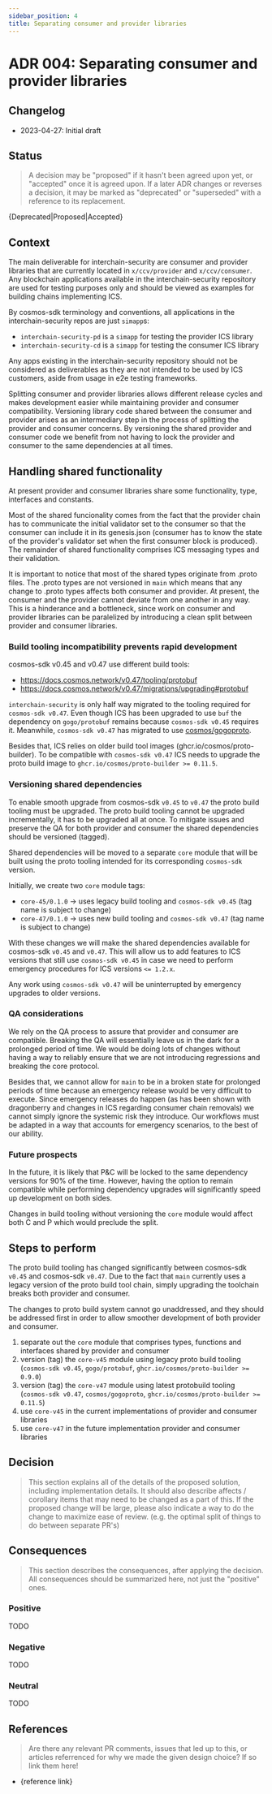 ```yaml
---
sidebar_position: 4
title: Separating consumer and provider libraries
---
```

# ADR 004: Separating consumer and provider libraries

## Changelog
* 2023-04-27: Initial draft

## Status

> A decision may be "proposed" if it hasn't been agreed upon yet, or "accepted" once it is agreed upon. If a later ADR changes or reverses a decision, it may be marked as "deprecated" or "superseded" with a reference to its replacement.

{Deprecated|Proposed|Accepted}

## Context
The main deliverable for interchain-security are consumer and provider libraries that are currently located in `x/ccv/provider` and `x/ccv/consumer`.
Any blockchain applications available in the interchain-security repository are used for testing purposes only and should be viewed as examples for building chains implementing ICS.

By cosmos-sdk terminology and conventions, all applications in the interchain-security repos are just `simapp`s:
* `interchain-security-pd` is a `simapp` for testing the provider ICS library 
* `interchain-security-cd` is a `simapp` for testing the consumer ICS library

Any apps existing in the interchain-security repository should not be considered as deliverables as they are not intended to be used by ICS customers, aside from usage in e2e testing frameworks.

Splitting consumer and provider libraries allows different release cycles and makes development easier while maintaining provider and consumer compatibility.
Versioning library code shared between the consumer and provider arises as an intermediary step in the process of splitting the provider and consumer concerns.
By versioning the shared provider and consumer code we benefit from not having to lock the provider and consumer to the same dependencies at all times.

## Handling shared functionality
At present provider and consumer libraries share some functionality, type, interfaces and constants.

Most of the shared funcionality comes from the fact that the provider chain has to communicate the initial validator set to the consumer so that the consumer can include it in its genesis.json (consumer has to know the state of the provider's validator set when the first consumer block is produced). The remainder of shared functionality comprises ICS messaging types and their validation.

It is important to notice that most of the shared types originate from .proto files. The .proto types are not versioned in `main` which means that any change to .proto types affects both consumer and provider. At present, the consumer and the provider cannot deviate from one another in any way. This is a hinderance and a bottleneck, since work on consumer and provider libraries can be paralelized by introducing a clean split between provider and consumer libraries.


### Build tooling incompatibility prevents rapid development
cosmos-sdk v0.45 and v0.47 use different build tools:
* https://docs.cosmos.network/v0.47/tooling/protobuf
* https://docs.cosmos.network/v0.47/migrations/upgrading#protobuf

`interchain-security` is only half way migrated to the tooling required for `cosmos-sdk v0.47`. Even though ICS has been upgraded to use `buf` the dependency on `gogo/protobuf` remains because `cosmos-sdk v0.45` requires it. Meanwhile, `cosmos-sdk v0.47` has migrated to use [cosmos/gogoproto](https://github.com/cosmos/gogoproto).

Besides that, ICS relies on older build tool images (ghcr.io/cosmos/proto-builder). To be compatible with `cosmos-sdk v0.47` ICS needs to upgrade the proto build image to `ghcr.io/cosmos/proto-builder >= 0.11.5`.

### Versioning shared dependencies
To enable smooth upgrade from cosmos-sdk `v0.45` to `v0.47` the proto build tooling must be upgraded. The proto build tooling cannot be upgraded incrementally, it has to be upgraded all at once.
To mitigate issues and preserve the QA for both provider and consumer the shared dependencies should be versioned (tagged).

Shared dependencies will be moved to a separate `core` module that will be built using the proto tooling intended for its corresponding `cosmos-sdk` version.

Initially, we create two `core` module tags:
* `core-45/0.1.0` -> uses legacy build tooling and `cosmos-sdk v0.45` (tag name is subject to change)
* `core-47/0.1.0` -> uses new build tooling and `cosmos-sdk v0.47` (tag name is subject to change)

With these changes we will make the shared dependencies available for cosmos-sdk `v0.45` and `v0.47`. This will allow us to add features to ICS versions that still use `cosmos-sdk v0.45` in case we need to perform emergency procedures for ICS versions `<= 1.2.x`.

Any work using `cosmos-sdk v0.47` will be uninterrupted by emergency upgrades to older versions.

### QA considerations
We rely on the QA process to assure that provider and consumer are compatible. Breaking the QA will essentially leave us in the dark for a prolonged period of time. We would be doing lots of changes without having a way to reliably ensure that we are not introducing regressions and breaking the core protocol.

Besides that, we cannot allow for `main` to be in a broken state for prolonged periods of time because an emergency release would be very difficult to execute. Since emergency releases do happen (as has been shown with dragonberry and changes in ICS regarding consumer chain removals) we cannot simply ignore the systemic risk they introduce. Our workflows must be adapted in a way that accounts for emergency scenarios, to the best of our ability.

### Future prospects
In the future, it is likely that P&C will be locked to the same dependency versions for 90% of the time. However, having the option to remain compatible while performing dependency upgrades will significantly speed up development on both sides.

Changes in build tooling without versioning the `core` module would affect both C and P which would preclude the split.

## Steps to perform
The proto build tooling has changed significantly between cosmos-sdk `v0.45` and cosmos-sdk `v0.47`. Due to the fact that `main` currently uses a legacy version of the proto build tool chain, simply upgrading the toolchain breaks both provider and consumer.

The changes to proto build system cannot go unaddressed, and they should be addressed first in order to allow smoother development of both provider and consumer.

1. separate out the `core` module that comprises types, functions and interfaces shared by provider and consumer
2. version (tag) the `core-v45` module using legacy proto build tooling (`cosmos-sdk v0.45`, `gogo/protobuf`, `ghcr.io/cosmos/proto-builder >= 0.9.0`)
3. version (tag) the `core-v47` module using latest protobuild tooling (`cosmos-sdk v0.47`, `cosmos/gogoproto`, `ghcr.io/cosmos/proto-builder >= 0.11.5`)
4. use `core-v45` in the current implementations of provider and consumer libraries
5. use `core-v47` in the future implementation provider and consumer libraries


## Decision

> This section explains all of the details of the proposed solution, including implementation details.
It should also describe affects / corollary items that may need to be changed as a part of this.
If the proposed change will be large, please also indicate a way to do the change to maximize ease of review.
(e.g. the optimal split of things to do between separate PR's)

## Consequences

> This section describes the consequences, after applying the decision. All consequences should be summarized here, not just the "positive" ones.

### Positive
TODO
### Negative
TODO

### Neutral
TODO

## References

> Are there any relevant PR comments, issues that led up to this, or articles referrenced for why we made the given design choice? If so link them here!

* {reference link}
